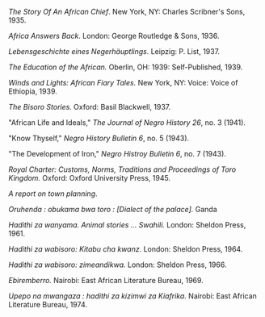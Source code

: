 *The Story Of An African Chief*. New York, NY: Charles Scribner's Sons, 1935.

*Africa Answers Back*. London: George Routledge & Sons, 1936. 

*Lebensgeschichte eines Negerhäuptlings*. Leipzig: P. List, 1937.

*The Education of the African.* Oberlin, OH: 1939: Self-Published, 1939. 

*Winds and Lights: African Fiary Tales.* New York, NY: Voice: Voice of Ethiopia, 1939.

*The Bisoro Stories.* Oxford: Basil Blackwell, 1937.

"African Life and Ideals," *The Journal of Negro History 26*, no. 3 (1941).

"Know Thyself," *Negro History Bulletin 6*, no. 5 (1943).

"The Development of Iron," *Negro Histroy Bulletin 6*, no. 7 (1943). 

*Royal Charter: Customs, Norms, Traditions and Proceedings of Toro Kingdom.* Oxford: Oxford University Press, 1945.

*A report on town planning*. 

*Oruhenda : obukama bwa toro : [Dialect of the palace].* Ganda

*Hadithi za wanyama. Animal stories ... Swahili.* London: Sheldon Press, 1961.

*Hadithi za wabisoro: Kitabu cha kwanz.* London: Sheldon Press, 1964.  

*Hadithi za wabisoro: zimeandikwa.* London: Sheldon Press, 1966.

*Ebiremberro.* Nairobi: East African Literature Bureau, 1969.

*Upepo na mwangaza : hadithi za kizimwi za Kiafrika.* Nairobi: East African Literature Bureau, 1974. 
